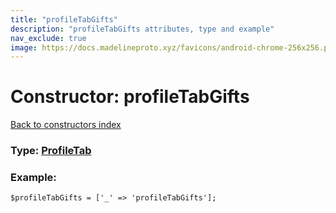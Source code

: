 ```yaml
---
title: "profileTabGifts"
description: "profileTabGifts attributes, type and example"
nav_exclude: true
image: https://docs.madelineproto.xyz/favicons/android-chrome-256x256.png
---
```

# Constructor: profileTabGifts  
[Back to constructors index](/API_docs/constructors/index.html)






### Type: [ProfileTab](/API_docs/types/ProfileTab.html)


### Example:

```
$profileTabGifts = ['_' => 'profileTabGifts'];
```  
